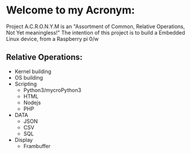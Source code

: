 # Welcome to my Acronym:
Project A.C.R.O.N.Y.M is an "Assortment of Common, Relative Operations, Not Yet meaningless!"
The intention of this project is to build a Embedded Linux device, from a Raspberry pi 0/w

## Relative Operations:
- Kernel building
- OS building
- Scripting
  - Python3/mycroPython3 
  - HTML 
  - Nodejs
  - PHP
- DATA
  - JSON
  - CSV
  - SQL
- Display
  - Frambuffer
